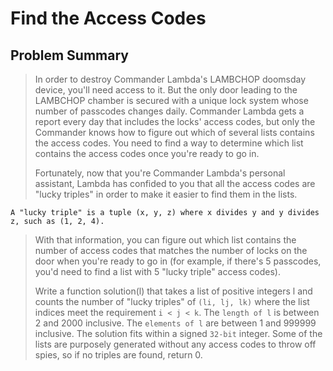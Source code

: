 # Find the Access Codes
## Problem Summary
> In order to destroy Commander Lambda's LAMBCHOP doomsday device, you'll need access to it. But the only door leading to the LAMBCHOP chamber is secured with a unique lock system whose number of passcodes changes daily. Commander Lambda gets a report every day that includes the locks' access codes, but only the Commander knows how to figure out which of several lists contains the access codes. You need to find a way to determine which list contains the access codes once you're ready to go in.
>
> Fortunately, now that you're Commander Lambda's personal assistant, Lambda has confided to you that all the access codes are "lucky triples" in order to make it easier to find them in the lists.
```
A "lucky triple" is a tuple (x, y, z) where x divides y and y divides z, such as (1, 2, 4).
```
> 
> With that information, you can figure out which list contains the number of access codes that matches the number of locks on the door when you're ready to go in (for example, if there's 5 passcodes, you'd need to find a list with 5 "lucky triple" access codes).
> 
> Write a function solution(l) that takes a list of positive integers l and counts the number of "lucky triples" of ```(li, lj, lk)``` where the list indices meet the requirement ```i < j < k```.  The ```length of l``` is between 2 and 2000 inclusive.  The ```elements of l``` are between 1 and 999999 inclusive.  The solution fits within a signed ```32-bit``` integer. Some of the lists are purposely generated without any access codes to throw off spies, so if no triples are found, return 0.
